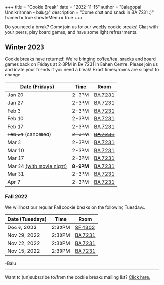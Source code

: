 +++
title = "Cookie Break"
date = "2022-11-15"
author = "Balagopal Unnikrishnan - balu@"
description = "Come chat and snack in BA 7231 :)"
framed = true
showInMenu = true
+++

Do you need a break? Come join us for our weekly cookie breaks! Chat with your peers, play board games, and have some light refreshments.

## Winter 2023

Cookie breaks have returned! We're bringing coffee/tea, snacks and board games back on Fridays at 2-3PM in BA 7231 in Bahen Centre. Please join us and invite your friends if you need a break! Exact times/rooms are subject to change.

| Date (Fridays)                                      | Time      | Room                                                               |
| --------------------------------------------------- | --------- | ------------------------------------------------------------------ |
| Jan 20                                              | 2-3PM     | [BA 7231](https://map.utoronto.ca/?id=1809#!ct/45469?m/494470)     |
| Jan 27                                              | 2-3PM     | [BA 7231](https://map.utoronto.ca/?id=1809#!ct/45469?m/494470)     |
| Feb 3                                               | 2-3PM     | [BA 7231](https://map.utoronto.ca/?id=1809#!ct/45469?m/494470)     |
| Feb 10                                              | 2-3PM     | [BA 7231](https://map.utoronto.ca/?id=1809#!ct/45469?m/494470)     |
| Feb 17                                              | 2-3PM     | [BA 7231](https://map.utoronto.ca/?id=1809#!ct/45469?m/494470)     |
| ~~Feb 24~~ (cancelled)                              | ~~2-3PM~~ | ~~[BA 7231](https://map.utoronto.ca/?id=1809#!ct/45469?m/494470)~~ |
| Mar 3                                               | 2-3PM     | [BA 7231](https://map.utoronto.ca/?id=1809#!ct/45469?m/494470)     |
| Mar 10                                              | 2-3PM     | [BA 7231](https://map.utoronto.ca/?id=1809#!ct/45469?m/494470)     |
| Mar 17                                              | 2-3PM     | [BA 7231](https://map.utoronto.ca/?id=1809#!ct/45469?m/494470)     |
| Mar 24 [(with movie night)](movie-night-mar2023.md) | **8-9PM** | [BA 7231](https://map.utoronto.ca/?id=1809#!ct/45469?m/494470)     |
| Mar 31                                              | 2-3PM     | [BA 7231](https://map.utoronto.ca/?id=1809#!ct/45469?m/494470)     |
| Apr 7                                               | 2-3PM     | [BA 7231](https://map.utoronto.ca/?id=1809#!ct/45469?m/494470)     |

### Fall 2022

We will host our regular Fall cookie breaks on the following Tuesdays.

| Date (Tuesdays) | Time   | Room                                                           |
| --------------- | ------ | -------------------------------------------------------------- |
| Dec 6, 2022     | 2:30PM | [SF 4302](https://map.utoronto.ca/?id=1809#!ct/45469?m/494481) |
| Nov 29, 2022    | 2:30PM | [BA 7231](https://map.utoronto.ca/?id=1809#!ct/45469?m/494470) |
| Nov 22, 2022    | 2:30PM | [BA 7231](https://map.utoronto.ca/?id=1809#!ct/45469?m/494470) |
| Nov 15, 2022    | 2:30PM | [BA 7231](https://map.utoronto.ca/?id=1809#!ct/45469?m/494470) |

-Balu

---

Want to (un)subscribe to/from the cookie breaks mailing list? [Click here.](https://forms.gle/F63nkemknYEFb8MD7)
